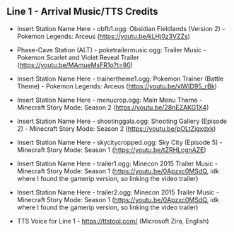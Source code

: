 ## Line 1 - Arrival Music/TTS Credits

- Insert Station Name Here - obfb1.ogg: Obsidian Fieldlands (Version 2) - Pokemon Legends: Arceus (https://youtu.be/kLHj0z3VZZs)
- Phase-Cave Station (ALT) - poketrailermusic.ogg: Trailer Music - Pokemon Scarlet and Violet Reveal Trailer (https://youtu.be/MAmueMsFR1o?t=90)
- Insert Station Name Here - trainertheme1.ogg: Pokemon Trainer (Battle Theme) - Pokemon Legends: Arceus (https://youtu.be/xlWID95_rBk)
- Insert Station Name Here - menucrop.ogg: Main Menu Theme - Minecraft Story Mode: Season 2 (https://youtu.be/28nEZAKG1X4)
- Insert Station Name Here - shootinggala.ogg: Shooting Gallery (Episode 2) - Minecraft Story Mode: Season 2 (https://youtu.be/pOLtZigxdxk)
- Insert Station Name Here - skycitycropped.ogg: Sky City (Episode 5) - Minecraft Story Mode: Season 1 (https://youtu.be/tZRHLcgnAZE)
- Insert Station Name Here - trailer1.ogg: Minecon 2015 Trailer Music - Minecraft Story Mode: Season 1 (https://youtu.be/0Apzxc0MSdQ, idk where I found the gamerip version, so linking the video trailer)
- Insert Station Name Here - trailer2.ogg: Minecon 2015 Trailer Music - Minecraft Story Mode: Season 1 (https://youtu.be/0Apzxc0MSdQ, idk where I found the gamerip version, so linking the video trailer)

- TTS Voice for Line 1 - https://ttstool.com/ (Microsoft Zira, English)
